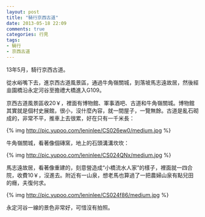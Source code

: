 ```yaml
---
layout: post
title: "騎行京西古道"
date: 2013-05-18 22:09
comments: true
categories: 行見
tags:
- 騎行
- 京西古道
---
```

13年5月，騎行京西古道。

從水峪嘴下去，進京西古道風景區，通過牛角嶺關城，到落坡馬志遠故居，然後經韭園橋沿永定河谷至擔禮大橋進入G109。

京西古道風景區收20￥，裡面有博物館、軍事酒吧、古道和牛角嶺關城。博物館其實就是個村史展館，很小，沒什麼內容，就一間屋子，一覽無餘。古道是亂石砌成的，非常不平，推車上去很累，好在只有一千米長：

{% img http://pic.yupoo.com/leninlee/CS026ew0/medium.jpg %}

牛角嶺關城，看著像個磚窯，地上的石頭溝溝坎坎：

{% img http://pic.yupoo.com/leninlee/CS024QNx/medium.jpg %}

馬志遠故居，看著像重建的，刻意營造成“小橋流水人家”的樣子，裡面就一四合院，收費10￥，沒進去。附近有一山泉，想老馬也算過了一把農婦山泉有點兒田的癮，夫復何求。

{% img http://pic.yupoo.com/leninlee/CS024f86/medium.jpg %}

永定河谷一線的景色非常好，可惜沒有拍照。
